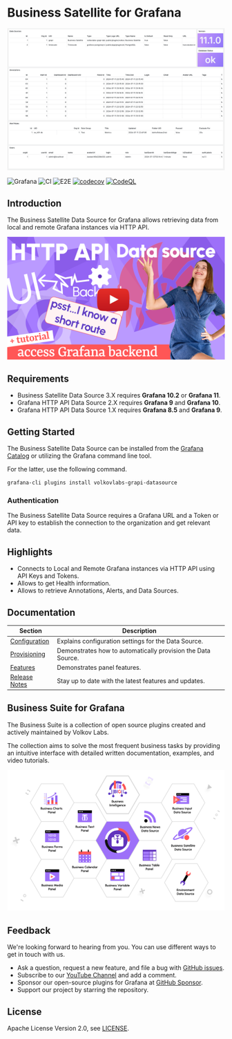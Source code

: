 # Business Satellite for Grafana

![Datasource](https://github.com/VolkovLabs/business-satellite/raw/main/src/img/datasource.png)

![Grafana](https://img.shields.io/badge/Grafana-11.1-orange)
![CI](https://github.com/volkovlabs/business-satellite/workflows/CI/badge.svg)
![E2E](https://github.com/volkovlabs/business-satellite/workflows/E2E/badge.svg)
[![codecov](https://codecov.io/gh/VolkovLabs/business-satellite/branch/main/graph/badge.svg)](https://codecov.io/gh/VolkovLabs/business-satellite)
[![CodeQL](https://github.com/VolkovLabs/business-satellite/actions/workflows/codeql-analysis.yml/badge.svg)](https://github.com/VolkovLabs/business-satellite/actions/workflows/codeql-analysis.yml)

## Introduction

The Business Satellite Data Source for Grafana allows retrieving data from local and remote Grafana instances via HTTP API.

[![Business Satellite data source | Easy access to Grafana backend | Includes Annotations tutorial](https://raw.githubusercontent.com/volkovlabs/business-satellite/main/img/overview.png)](https://youtu.be/0zibOEGqTJ8)

## Requirements

- Business Satellite Data Source 3.X requires **Grafana 10.2** or **Grafana 11**.
- Grafana HTTP API Data Source 2.X requires **Grafana 9** and **Grafana 10**.
- Grafana HTTP API Data Source 1.X requires **Grafana 8.5** and **Grafana 9**.

## Getting Started

The Business Satellite Data Source can be installed from the [Grafana Catalog](https://grafana.com/grafana/plugins/volkovlabs-grapi-datasource/) or utilizing the Grafana command line tool.

For the latter, use the following command.

```bash
grafana-cli plugins install volkovlabs-grapi-datasource
```

### Authentication

The Business Satellite Data Source requires a Grafana URL and a Token or API key to establish the connection to the organization and get relevant data.

## Highlights

- Connects to Local and Remote Grafana instances via HTTP API using API Keys and Tokens.
- Allows to get Health information.
- Allows to retrieve Annotations, Alerts, and Data Sources.

## Documentation

| Section                                                                                   | Description                                                  |
| ----------------------------------------------------------------------------------------- | ------------------------------------------------------------ |
| [Configuration](https://volkovlabs.io/plugins/volkovlabs-grapi-datasource/configuration/) | Explains configuration settings for the Data Source.         |
| [Provisioning](https://volkovlabs.io/plugins/volkovlabs-grapi-datasource/provisioning/)   | Demonstrates how to automatically provision the Data Source. |
| [Features](https://volkovlabs.io/plugins/volkovlabs-grapi-datasource/features/)           | Demonstrates panel features.                                 |
| [Release Notes](https://volkovlabs.io/plugins/volkovlabs-grapi-datasource/release/)       | Stay up to date with the latest features and updates.        |

## Business Suite for Grafana

The Business Suite is a collection of open source plugins created and actively maintained by Volkov Labs.

The collection aims to solve the most frequent business tasks by providing an intuitive interface with detailed written documentation, examples, and video tutorials.

[![Business Suite for Grafana](https://raw.githubusercontent.com/VolkovLabs/.github/main/business.png)](https://volkovlabs.io/plugins/)

## Feedback

We're looking forward to hearing from you. You can use different ways to get in touch with us.

- Ask a question, request a new feature, and file a bug with [GitHub issues](https://github.com/volkovlabs/business-satellite/issues/new/choose).
- Subscribe to our [YouTube Channel](https://www.youtube.com/@volkovlabs) and add a comment.
- Sponsor our open-source plugins for Grafana at [GitHub Sponsor](https://github.com/sponsors/VolkovLabs).
- Support our project by starring the repository.

## License

Apache License Version 2.0, see [LICENSE](https://github.com/volkovlabs/business-satellite/blob/main/LICENSE).
